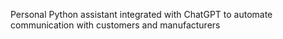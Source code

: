 Personal Python assistant integrated with ChatGPT to automate communication with customers and manufacturers 
